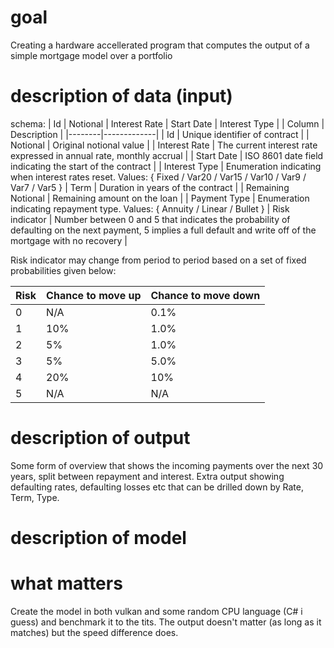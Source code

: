 # goal
Creating a hardware accellerated program that computes the output of a simple mortgage model over a portfolio

# description of data (input)
schema:
| Id | Notional | Interest Rate | Start Date | Interest Type | 
| Column | Description |
|--------|-------------|
| Id	 | Unique identifier of contract |
| Notional | Original notional value |
| Interest Rate | The current interest rate expressed in annual rate, monthly accrual |
| Start Date | ISO 8601 date field indicating the start of the contract |
| Interest Type | Enumeration indicating when interest rates reset. Values: { Fixed / Var20 / Var15 / Var10 / Var9 / Var7 / Var5 }
| Term | Duration in years of the contract |
| Remaining Notional | Remaining amount on the loan |
| Payment Type | Enumeration indicating repayment type. Values: { Annuity / Linear / Bullet }
| Risk indicator | Number between 0 and 5 that indicates the probability of defaulting on the next payment, 5 implies a full default and write off of the mortgage with no recovery |

Risk indicator may change from period to period based on a set of fixed probabilities given below:

| Risk | Chance to move up | Chance to move down |
|------|-------------------|---------------------|
| 0    |  N/A              | 0.1%                |
| 1    |  10%              | 1.0%                |
| 2    |  5%               | 1.0%                |
| 3    |  5%               | 5.0%                |
| 4    |  20%              | 10%                 |
| 5    |  N/A              | N/A                 |


# description of output
Some form of overview that shows the incoming payments over the next 30 years, split between repayment and interest.
Extra output showing defaulting rates, defaulting losses etc that can be drilled down by Rate, Term, Type.

# description of model

# what matters
Create the model in both vulkan and some random CPU language (C# i guess) and benchmark it to the tits. The output doesn't matter (as long as it matches) but the speed difference does.